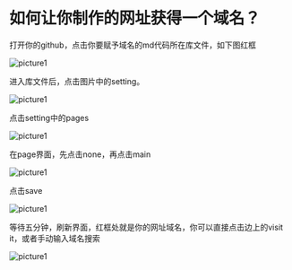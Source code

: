 # 如何让你制作的网址获得一个域名？
打开你的github，点击你要赋予域名的md代码所在库文件，如下图红框

![picture1](../picture./域名获取1.png)

进入库文件后，点击图片中的setting。

![picture1](../picture./域名获取2.png)

点击setting中的pages

![picture1](../picture./域名获取3.png)

在page界面，先点击none，再点击main

![picture1](../picture./域名获取4.png)

点击save

![picture1](../picture./域名获取5.png)

等待五分钟，刷新界面，红框处就是你的网址域名，你可以直接点击边上的visit it，或者手动输入域名搜索

![picture1](../picture./域名获取6.png)
